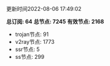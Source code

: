 更新时间2022-08-06 17:49:02

**总订阅: 64**
**总节点: 7245**
**有效节点: 2168**
- trojan节点: 91
- v2ray节点: 1773
- ssr节点: 5
- ss节点: 299
